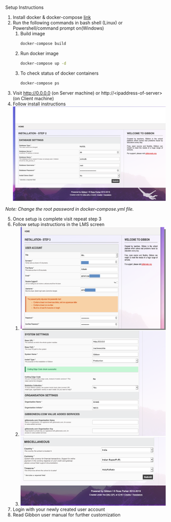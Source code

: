 Setup Instructions


1. Install docker & docker-compose [link](https://computingforgeeks.com/install-docker-and-docker-compose-on-debian-10-buster/)
2. Run the following commands in bash shell (Linux) or Powershell/command prompt on(Windows)
   1. Build image 
        ```bash
        docker-compose build
        ```
    2. Run docker image
        ```bash
        docker-compose up -d
        ```
    3. To check status of docker containers
        ```bash
        docker-compose ps
        ```
3. Visit http://0.0.0.0 (on Server machine) or http://\<ipaddress-of-server> (on Client machine)
4. Follow install instructions
![image](./setup.png)

*Note: Change the root password in docker-compose.yml file.*

5. Once setup is complete visit repeat step 3
6. Follow setup instructions in the LMS screen
   1. ![post setup 1](post-setup01-edit.png)
   2. ![post setup 2](post-setup02.png)
   3. ![post setup 3](post-setup03.png)
7. Login with your newly created user account
8. Read Gibbon user manual for further customization
